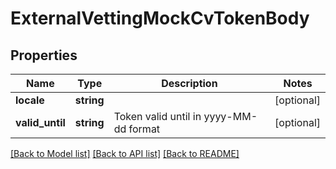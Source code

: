 # ExternalVettingMockCvTokenBody

## Properties
Name | Type | Description | Notes
------------ | ------------- | ------------- | -------------
**locale** | **string** |  | [optional] 
**valid_until** | **string** | Token valid until in yyyy-MM-dd format | [optional] 

[[Back to Model list]](../../README.md#documentation-for-models) [[Back to API list]](../../README.md#documentation-for-api-endpoints) [[Back to README]](../../README.md)

